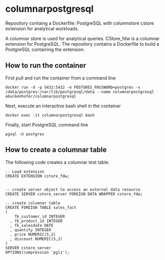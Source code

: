 # columnarpostgresql
Repository containg a Dockerfile: PostgreSQL with columnstore cstore extension for analytical workloads.

A columnar store is used for analytical queries. CStore_fdw is a columnar extension for PostgreSQL. The repository contains a Dockerfile to build a PostgreSQL containing the extension. 

## How to run the container

First pull and run the container from a command line
```
docker run -d -p 5432:5432 -e POSTGRES_PASSWORD=postgres -v /data/postgres:/var/lib/postgresql/data --name columnarpostgresql abuckenhofer/columnarpostgresql
```
Next, execute an interactive bash shell in the container
```
docker exec -it columnarpostgresql bash
```
Finally, start PostgreSQL command line
```
pgsql -U postgres
```

## How to create a columnar table

The following code creates a columnar test table.
```
-- Load extension
CREATE EXTENSION cstore_fdw;


-- create server object to access an external data resource
CREATE SERVER cstore_server FOREIGN DATA WRAPPER cstore_fdw;

-- create columnar table
CREATE FOREIGN TABLE sales_fact
(
    fk_customer_id INTEGER
  , fk_product_id INTEGER
  , fk_salesdate DATE
  , quantity INTEGER
  , price NUMERIC(5,2)
  , discount NUMERIC(5,2)
)
SERVER cstore_server
OPTIONS(compression 'pglz');
```
